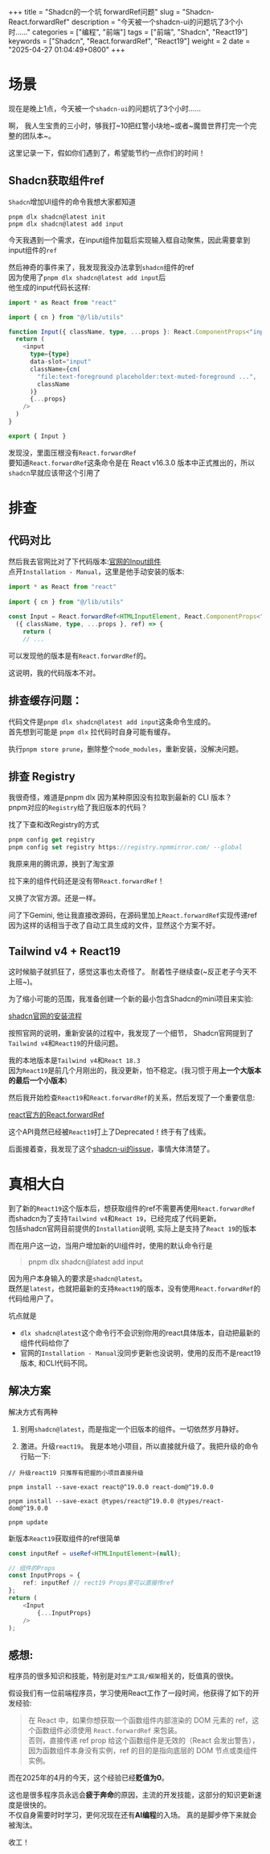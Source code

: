 +++
title = "Shadcn的一个坑 forwardRef问题"
slug = "Shadcn-React.forwardRef"
description = "今天被一个shadcn-ui的问题坑了3个小时……"
categories = ["编程", "前端"]
tags = ["前端", "Shadcn", "React19"]
keywords = ["Shadcn", "React.forwardRef", "React19"]
weight = 2
date = "2025-04-27 01:04:49+0800"
+++


# 场景
现在是晚上1点，今天被一个`shadcn-ui`的问题坑了3个小时……

啊， 我人生宝贵的三小时，够我打~10把红警小块地~或者~魔兽世界打完一个完整的团队本~。 

这里记录一下，假如你们遇到了，希望能节约一点你们的时间！

## Shadcn获取组件ref


`Shadcn`增加UI组件的命令我想大家都知道

```
pnpm dlx shadcn@latest init
pnpm dlx shadcn@latest add input
```

今天我遇到一个需求，在input组件加载后实现输入框自动聚焦，因此需要拿到input组件的`ref`

然后神奇的事件来了，我发现我没办法拿到`shadcn`组件的ref  
因为使用了`pnpm dlx shadcn@latest add input`后  
他生成的input代码长这样:

```typescript
import * as React from "react"

import { cn } from "@/lib/utils"

function Input({ className, type, ...props }: React.ComponentProps<"input">) {
  return (
    <input
      type={type}
      data-slot="input"
      className={cn(
        "file:text-foreground placeholder:text-muted-foreground ...",
        className
      )}
      {...props}
    />
  )
}

export { Input }
```

发现没，里面压根没有`React.forwardRef`  
要知道`React.forwardRef`这条命令是在 React v16.3.0 版本中正式推出的，所以`shadcn`早就应该带这个引用了

# 排查

## 代码对比

然后我去官网比对了下代码版本:[官网的Input组件](https://ui.shadcn.com/docs/components/input)  
点开`Installation - Manual`，这里是他手动安装的版本:

```typescript
import * as React from "react"
 
import { cn } from "@/lib/utils"
 
const Input = React.forwardRef<HTMLInputElement, React.ComponentProps<"input">>(
  ({ className, type, ...props }, ref) => {
    return (
    // ...
```

可以发现他的版本是有`React.forwardRef`的。

这说明，我的代码版本不对。

## 排查缓存问题：

代码文件是`pnpm dlx shadcn@latest add input`这条命令生成的。  
首先想到可能是 `pnpm dlx` 拉代码时自身可能有缓存。

执行`pnpm store prune`，删除整个`node_modules`，重新安装，没解决问题。

## 排查 Registry

我很奇怪，难道是pnpm dlx 因为某种原因没有拉取到最新的 CLI 版本？  
pnpm对应的`Registry`给了我旧版本的代码？

找了下查和改Registry的方式  

```typescript
pnpm config get registry
pnpm config set registry https://registry.npmmirror.com/ --global
```

我原来用的腾讯源，换到了淘宝源

拉下来的组件代码还是没有带`React.forwardRef`！

又换了次官方源。还是一样。

问了下Gemini, 他让我直接改源码，在源码里加上`React.forwardRef`实现传递ref  
因为这样的话相当于改了自动工具生成的文件，显然这个方案不好。

## Tailwind v4 + React19


这时候脑子就抓狂了，感觉这事也太奇怪了。  耐着性子继续查(~反正老子今天不上班~)。

为了缩小可能的范围，我准备创建一个新的最小包含Shadcn的mini项目来实验:

[shadcn官网的安装流程](https://ui.shadcn.com/docs/installation/vite)

按照官网的说明，重新安装的过程中，我发现了一个细节， Shadcn官网提到了 `Tailwind v4`和`React19`的升级问题。

我的本地版本是`Tailwind v4`和`React 18.3`  
因为`React19`是前几个月刚出的，我没更新，怕不稳定。(我习惯于用**上一个大版本的最后一个小版本**)


然后我开始检查`React19`和`React.forwardRef`的关系，然后发现了一个重要信息:

[react官方的React.forwardRef](https://react.dev/reference/react/forwardRef)

这个API竟然已经被`React19`打上了Deprecated！终于有了线索。

后面接着查，我发现了这个[shadcn-ui的issue](https://github.com/shadcn-ui/ui/issues/6739)，事情大体清楚了。

# 真相大白

到了新的`React19`这个版本后，想获取组件的ref不需要再使用`React.forwardRef`  
而shadcn为了支持`Tailwind v4`和`React 19`，已经完成了代码更新。  
包括shadcn官网目前提供的`Installation`说明, 实际上是支持了`React 19`的版本

而在用户这一边，当用户增加新的UI组件时，使用的默认命令行是 
> pnpm dlx shadcn@latest add input


因为用户本身输入的要求是`shadcn@latest`。  
既然是`latest`，也就把最新的支持`React19`的版本，没有使用`React.forwardRef`的代码给用户了。

坑点就是 
- `dlx shadcn@latest`这个命令行不会识别你用的react具体版本，自动把最新的组件代码给你了
- 官网的`Installation - Manual`没同步更新也没说明，使用的反而不是react19版本, 和CLI代码不同。

## 解决方案 

解决方式有两种

1. 别用`shadcn@latest`，而是指定一个旧版本的组件。一切依然岁月静好。

2. 激进。升级`react19`。 我是本地小项目，所以直接就升级了。我把升级的命令行贴一下:


```
// 升级react19 只推荐有把握的小项目直接升级

pnpm install --save-exact react@^19.0.0 react-dom@^19.0.0

pnpm install --save-exact @types/react@^19.0.0 @types/react-dom@^19.0.0

pnpm update
```

新版本`React19`获取组件的ref很简单

```typescript
const inputRef = useRef<HTMLInputElement>(null);

// 组件的Props
const InputProps = {
    ref: inputRef // rect19 Props里可以直接传ref
};
return (
    <Input 
        {...InputProps}
    />
);
```

## 感想:

程序员的很多知识和技能，特别是对`生产工具/框架`相关的，贬值真的很快。

假设我们有一位前端程序员，学习使用React工作了一段时间，他获得了如下的开发经验:
> 在 React 中，如果你想获取一个函数组件内部渲染的 DOM 元素的 ref，这个函数组件必须使用 `React.forwardRef` 来包装。  
> 否则，直接传递 ref prop 给这个函数组件是无效的（React 会发出警告），因为函数组件本身没有实例，ref 的目的是指向底层的 DOM 节点或类组件实例。

而在2025年的4月的今天，这个经验已经**贬值为0**。

这也是很多程序员永远会**疲于奔命**的原因，主流的开发技能，这部分的知识更新速度是很快的。   
不仅自身需要时时学习，更何况现在还有**AI编程**的入场。 真的是脚步停下来就会被淘汰。

收工！





